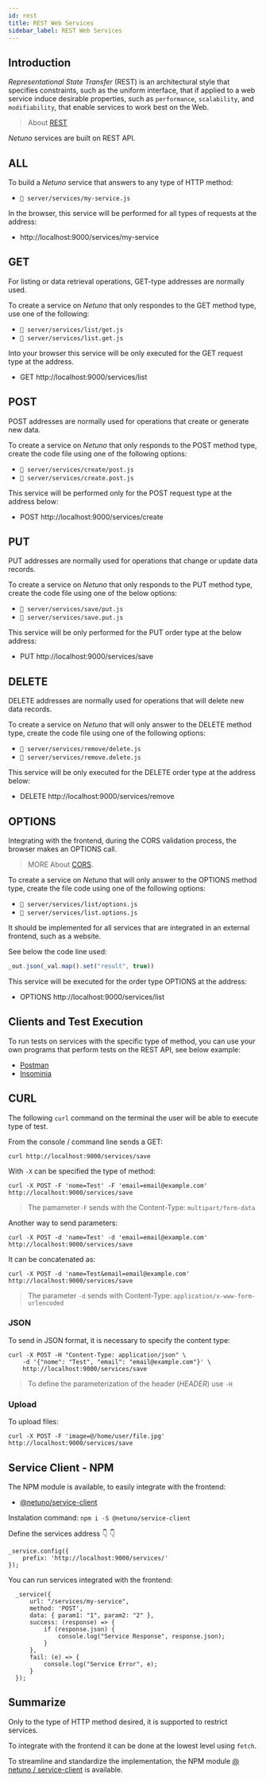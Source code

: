```yaml
---
id: rest
title: REST Web Services
sidebar_label: REST Web Services
---
```


## Introduction

_Representational State Transfer_ (REST) is an architectural style that specifies constraints, such as the uniform interface, that if applied to a web service induce desirable properties, such as `performance`, `scalability`, and `modifiability`, that enable services to work best on the Web.

> About <a href="https://developer.mozilla.org/en-US/docs/Glossary/REST" target="_blank">REST</a>

_Netuno_ services are built on REST API.

## ALL

To build a _Netuno_ service that answers to any type of HTTP method:

- `📂 server/services/my-service.js`

In the browser, this service will be performed for all types of requests at the address:

- http://localhost:9000/services/my-service

## GET

For listing or data retrieval operations, GET-type addresses are normally used.

To create a service on _Netuno_ that only respondes to the GET method type, use one of the following:

- `📂 server/services/list/get.js`
- `📂 server/services/list.get.js`

Into your browser this service will be only executed for the GET request type at the address.

- GET http://localhost:9000/services/list

## POST

POST addresses are normally used for operations that create or generate new data.

To create a service on _Netuno_ that only responds to the POST method type, create the code file using one of the following options:

- `📂 server/services/create/post.js`
- `📂 server/services/create.post.js`

This service will be performed only for the POST request type at the address below:

- POST http://localhost:9000/services/create

## PUT

PUT addresses are normally used for operations that change or update data records.

To create a service on _Netuno_ that only responds to the PUT method type, create the code file using one of the below options:

- `📂 server/services/save/put.js`
- `📂 server/services/save.put.js`

This service will be only performed for the PUT order type at the below address:

- PUT http://localhost:9000/services/save

## DELETE

DELETE addresses are normally used for operations that will delete new data records.

To create a service on _Netuno_ that will only answer to the DELETE method type, create the code file using one of the following options:

- `📂 server/services/remove/delete.js`
- `📂 server/services/remove.delete.js`

This service will be only executed for the DELETE order type at the address below:

- DELETE http://localhost:9000/services/remove

## OPTIONS

Integrating with the frontend, during the CORS validation process, the browser makes an OPTIONS call.

> MORE About <a href="https://en.wikipedia.org/wiki/Cross-origin_resource_sharing" target="_blank">CORS</a>.

To create a service on _Netuno_ that will only answer to the OPTIONS method type, create the file code using one of the following options:

- `📂 server/services/list/options.js`
- `📂 server/services/list.options.js`

It should be implemented for all services that are integrated in an external frontend, such as a website.

See below the code line used:

```javascript
_out.json(_val.map().set("result", true))
```

This service will be executed for the order type OPTIONS at the address:

- OPTIONS http://localhost:9000/services/list

## Clients and Test Execution

To run tests on services with the specific type of method, you can use your own programs that perform tests on the REST API, see below example:

- <a href="https://www.postman.com/" target="_blank">Postman</a>
- <a href="https://insomnia.rest/" target="_blank">Insominia</a>

## CURL

The following `curl` command on the terminal the user will be able to execute type of test.

From the console / command line sends a GET:

```
curl http://localhost:9000/services/save
```

With `-X` can be specified the type of method:

```
curl -X POST -F 'nome=Test' -F 'email=email@example.com' http://localhost:9000/services/save
```

> The pamameter`-F` sends with the Content-Type: `multipart/form-data`

Another way to send parameters:

```
curl -X POST -d 'name=Test' -d 'email=email@example.com' http://localhost:9000/services/save
```

It can be concatenated as:

```
curl -X POST -d 'name=Test&email=email@example.com' http://localhost:9000/services/save
```

> The parameter `-d` sends with Content-Type: `application/x-www-form-urlencoded`

### JSON

To send in JSON format, it is necessary to specify the content type:

```
curl -X POST -H "Content-Type: application/json" \
    -d '{"nome": "Test", "email": "email@example.com"}' \
    http://localhost:9000/services/save
```

> To define the parameterization of the header (_HEADER_) use `-H` 

### Upload

To upload files:

```
curl -X POST -F 'image=@/home/user/file.jpg' http://localhost:9000/services/save
```

## Service Client - NPM

The NPM module is available, to easily integrate with the frontend:

- [@netuno/service-client](https://www.npmjs.com/package/@netuno/service-client)

Instalation command: `npm i -S @netuno/service-client`

Define the services address 👇 👇

```
_service.config({
    prefix: 'http://localhost:9000/services/'
});
```

You can run services integrated with the frontend:

```
  _service({
      url: "/services/my-service",
      method: 'POST',
      data: { param1: "1", param2: "2" },
      success: (response) => {
          if (response.json) {
              console.log("Service Response", response.json);
          }
      },
      fail: (e) => {
          console.log("Service Error", e);
      }
  });
```

## Summarize

Only to the type of HTTP method desired, it is supported to restrict services.

To integrate with the frontend it can be done at the lowest level using `fetch`.

To streamline and standardize the implementation, the NPM module [@ netuno / service-client](https://www.npmjs.com/package/@netuno/service-client) is available.

